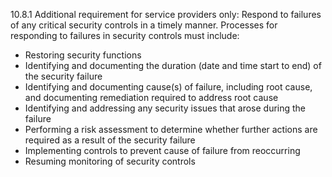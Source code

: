 10.8.1 Additional requirement for 
service providers only: Respond to 
failures of any critical security controls in 
a timely manner. Processes for 
responding to failures in security controls 
must include: 

* Restoring security functions 
* Identifying and documenting the duration (date and time start to end) of the security failure 
* Identifying and documenting cause(s) of failure, including root cause, and documenting remediation required to address root cause 
* Identifying and addressing any security issues that arose during the failure 
* Performing a risk assessment to determine whether further actions are required as a result of the security failure 
* Implementing controls to prevent cause of failure from reoccurring 
* Resuming monitoring of security controls 


 


